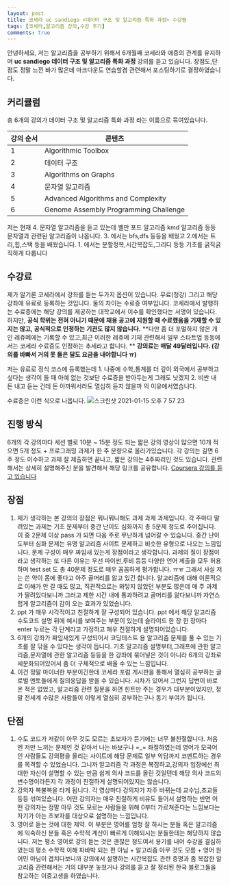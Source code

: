 ```yaml
---
layout: post
title: 코세라 uc sandiego <데이터 구조 및 알고리즘 특화 과정> 수강평
tags: [코세라,알고리즘 강의,수강 후기]
comments: true
---
```


안녕하세요, 저는 알고리즘을 공부하기 위해서 6개월째 코세라와 애증의 관계를 유지하며    **uc sandiego 데이터 구조 및 알고리즘 특화 과정** 강의를 듣고 있습니다. 장점도,단점도 정말 느낀 바가 많은데 마크다운도 연습할겸 관련해서 포스팅하기로 결정하였습니다.

## 커리큘럼

총 6개의 강의가 데이터 구조 및 알고리즘 특화 과정  라는 이름으로 묶여있습니다. 

| 강의 순서 | 콘텐츠                                |
| --------- | ------------------------------------- |
| 1         | Algorithmic Toolbox                   |
| 2         | 데이터 구조                           |
| 3         | Algorithms on Graphs                  |
| 4         | 문자열 알고리즘                       |
| 5         | Advanced Algorithms and Complexity    |
| 6         | Genome Assembly Programming Challenge |

저는 현재 4. 문자열 알고리즘을 듣고 있는데 벨만 포드 알고리즘 kmd 알고리즘 등등 문자열과 관련된 알고리즘이 나옵니다. 3. 에서는 bfs,dfs 등등을 배웠고 2.에서는 트리,힙,스택 등을 배웠습니다. 1. 에서는 분할정복,시간복잡도,그리디 등등 기초를 굵직굵직하게 다룹니다

## 수강료

제가 알기론 코세라에서 강좌를 듣는 두가지 옵션이 있습니다. 무료(청강) 그리고 해당 강좌에 유료로 등록하는 것입니다. 둘의 차이는 수료증 여부입니다. 코세라에서 발행하는 수료증에는 해당 강의를 제공하는 대학교에서 이수를 확인했다는 서명이 있습니다. 하지만, **공식 학위는 전혀 아니기 때문에** **채용 공고에 지원할 때 수료했음을 기재할 수 있지는 않고, 공식적으로 인정하는 기관도 많지 않습니다.** **다만 좀 더 포멀하지 않은 개인 레쥬메에는 기록할 수 있고,최근 이러한 레쥬메 기재 관련해서 일부 스타트업 등등에서는 코세라 수료증도 인정하는 추세라고 합니다. ** **강의료는 매달 49달러입니다. (강의를 바빠서 거의 못 들은 달도 요금을 내야합니다 ㅠ)**

저는 유료로 정식 코스에 등록했는데 1. 나중에 수학,통계를 더 깊이 외국에서 공부하고 싶다는  생각이 들 때 아예 없는 것보단 수료증을 받아두는게 그래도 낫겠지 2. 비싼 내 돈 내고 듣는 건데 돈 아까워서라도 열심히 듣지 않을까 의 이유에서였습니다. 

수료증은 이런 식으로 나옵니다. ![스크린샷 2021-01-15 오후 7 57 23](https://user-images.githubusercontent.com/67775336/104719206-7a504780-576f-11eb-9672-74c34a4ef4b8.png)

## 진행 방식

6개의 각 강의마다  세션 별로 10분 ~ 15분 정도 되는 짧은 강의 영상이 많으면 10개 적으면 5개 정도 + 프로그래밍 과제가 한 주 분량으로 올라가있습니다. 각 강의는 길면 6주 정도 이수하고 과제 잘 제출하면 끝나고, 짧은 강의는 4주짜리인 것도 있습니다. 관련해서는 상세히 설명해주신 분을 발견해서 해당 링크를 공유합니다. [Coursera 강의를 듣고 있습니다](https://medium.com/@codenamehong/coursera-%EA%B0%95%EC%9D%98%EB%A5%BC-%EB%93%A3%EA%B3%A0-%EC%9E%88%EC%8A%B5%EB%8B%88%EB%8B%A4-2c434bacb0d4)

## 장점

1. 제가 생각하는 본 강의의 장점은 뭐니뭐니해도 과제 과제 과제입니다. 각 주마다 딸려있는 과제는 기초 문제부터 중간 난이도 심화까지 총 5문제 정도로 주어집니다. 이 중 2문제 이상 pass 가 되면 다음 주로 무난하게 넘어갈 수 있습니다. 중간 난이도부터 심화 문제는 유명 알고리즘 사이트 문제하고 비슷한 유형으로 나오는 느낌입니다. 문제 구성이 매우 짜임새 있는게 장점이라고 생각합니다. 과제의 질이 장점이라고 생각하는 또 다른 이유는 우선 파이썬,루비 등등 다양한 언어 제출을 모두 허용하며 test set 도 총 40문제 정도로 매우 꼼꼼하게 평가합니다. ㅠㅠ 그래서 사실 저는 쓴 약이 몸에 좋다고 아주 골머리를 앓고 있긴 합니다. 알고리즘에 대해 이론적으로 이해가 안 갈 때도 많고, 직관적으로는 와닿지 않았던 부분도 많은데 매 주 과제가 딸려있다보니까 그러고 제한 시간 내에 통과하려고 골머리를 앓다보니까 자연스럽게 알고리즘이 감이 오는 효과가 있었습니다. 
2. ppt 가 매우 시각적이고 친절하게 잘 구성되어 있습니다. ppt 에서 해당 알고리즘 수도코드 설명 뒤에 예시를 보여주는 부분이 있는데 슬라이드 한 장 한 장마다 enter 누르는 각 단계라고 가정하고 매우 친절하게 설명되어있습니다. 
3. 6개의 강좌가 짜임새있게 구성되어서 코딩테스트 용 알고리즘 문제를 풀 수 있는 기초를 잘 닦을 수 있다는 생각이 듭니다. 기초 알고리즘 설명부터,그래프에 관한 알고리즘,문자열에 관한 알고리즘 등등을 한 강좌에 묶어넣은 것이 아니라 6개의 강좌로 세분화되어있어서 좀 더 구체적으로 배울 수 있는 느낌입니다. 
4. 이건 정말 마이너한 부분이긴한데 코세라 포럼 게시판을 통해서 열심히 공부하는 글로벌 멘토들에게 질의응답을 받을 수 있습니다. 시차가 있어서 그런지 답변이 바로 온 적은 없었고, 알고리즘 관련 질문을 하면 힌트만 주는 경우가 대부분이었지만, 정말 전세계 수많은 사람들이 이렇게 열심히 공부하는구나 동기 부여가 됩니다. 

## 단점

1. 수도 코드가 저같이 아무 것도 모르는 초보자가 듣기에는 너무 불친절합니다. 처음엔 저만 느끼는 문제인 것 같아서 나는 바보구나 =_= 좌절하였는데 영어가 모국어인 사람들도 강의평을 올리는 사이트에 해당 문제로 일부 악담까지 코멘트하는 경우를 목격할 수 있었습니다. 그니까 알고리즘 각 과정은 복잡하고,강의자 입장에선 최대한 자신이 설명할 수 있는 만큼 쉽게 의사 코드를 올린 것일텐데 해당 의사 코드의 변수명이라든지 각 과정이 친절하게 설명되어있지는 않습니다. 
2. 강의자 복불복을 타게 됩니다. 각 영상마다 강의자가 자주 바뀌는데 교수님,조교들 등등 섞여있습니다. 어떤 강의자는 매우 친절하게 비유도 들어서 설명하는 반면 어떤 강의자는 정말 아무 것도 모르는 사람들을 위해 0부터 가르쳐준다는 느낌보다는 자기가 아는 초보자를 대상으로 설명하는 느낌입니다.
3. 영어로 듣는 것에 대한 제약. 이 부분은 영어를 엄청 잘 하시는 분들 혹은 알고리즘에 익숙하신 분들 혹은 수학적 계산이 빠르게 이해되시는 분들한테는 해당하지 않습니다. 저는 평소 영어로 강의 듣는 것은 괜찮은 정도여서 용기를 내어 수강을 결심하였는데 평소 수학적 이해 파바박 되는 편 아님 + 알고리즘 아무 것도 모름 + 영어 원어민 아님이 겹치다보니까 강의에서 설명하는 시간복잡도 관련 증명과 좀 복잡한 알고리즘 관련해서는 거의 대부분 놓쳤거나 강의를 듣고 잘 정리된 한국 블로그들을 참고하는 이중고생을 하였습니다. 

